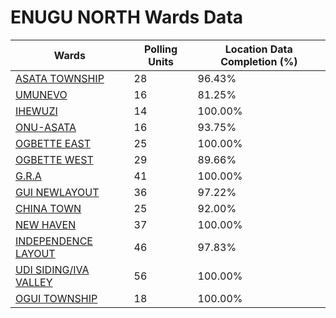 
# ENUGU NORTH Wards Data

| Wards | Polling Units | Location Data Completion (%) |
| ---- | ----- | ------- |
| [ASATA TOWNSHIP](./wards/3008-asata-township) | 28 | 96.43% |
| [UMUNEVO](./wards/3009-umunevo) | 16 | 81.25% |
| [IHEWUZI](./wards/3010-ihewuzi) | 14 | 100.00% |
| [ONU-ASATA](./wards/3011-onu-asata) | 16 | 93.75% |
| [OGBETTE EAST](./wards/3012-ogbette-east) | 25 | 100.00% |
| [OGBETTE WEST](./wards/3013-ogbette-west) | 29 | 89.66% |
| [G.R.A](./wards/3014-g-r-a) | 41 | 100.00% |
| [GUI NEWLAYOUT](./wards/3015-gui-newlayout) | 36 | 97.22% |
| [CHINA TOWN](./wards/3016-china-town) | 25 | 92.00% |
| [NEW HAVEN](./wards/3017-new-haven) | 37 | 100.00% |
| [INDEPENDENCE LAYOUT](./wards/3018-independence-layout) | 46 | 97.83% |
| [UDI SIDING/IVA VALLEY](./wards/3019-udi-siding/iva-valley) | 56 | 100.00% |
| [OGUI TOWNSHIP](./wards/3020-ogui-township) | 18 | 100.00% |




